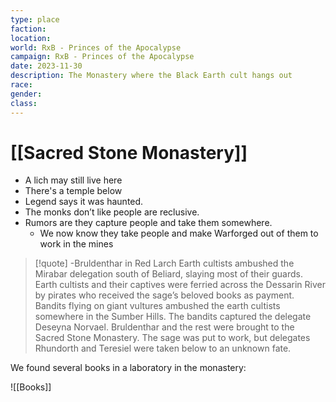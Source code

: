 ```yaml
---
type: place
faction: 
location: 
world: RxB - Princes of the Apocalypse
campaign: RxB - Princes of the Apocalypse
date: 2023-11-30
description: The Monastery where the Black Earth cult hangs out
race: 
gender: 
class:
---
```

# [[Sacred Stone Monastery]]

- A lich may still live here
- There's a temple below
- Legend says it was haunted.
- The monks don’t like people are reclusive.
- Rumors are they capture people and take them somewhere.
	- We now know they take people and make Warforged out of them to work in the mines


> [!quote] -Bruldenthar in Red Larch
> Earth cultists ambushed the Mirabar delegation south of Beliard, slaying most of their guards. Earth cultists and their captives were ferried across the Dessarin River by pirates who received the sage’s beloved books as payment. Bandits flying on giant vultures ambushed the earth cultists somewhere in the Sumber Hills. The bandits captured the delegate Deseyna Norvael. Bruldenthar and the rest were brought to the Sacred Stone Monastery. The sage was put to work, but delegates Rhundorth and Teresiel were taken below to an unknown fate.



We found several books in a laboratory in the monastery:

![[Books]]